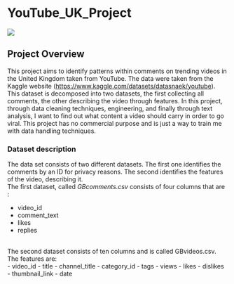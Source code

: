 # YouTube_UK_Project
![](https://github.com/doc9090/YouTube_UK_Project/blob/main/gif/gif1.gif)


## Project Overview
This project aims to identify patterns within comments on trending videos in the United Kingdom taken from YouTube. The data were taken from the Kaggle website
(https://www.kaggle.com/datasets/datasnaek/youtube). This dataset is decomposed into two datasets, the first collecting all comments, the other describing the video through features. In this project, through data cleaning techniques, engineering, and finally through text analysis, I want to find out what content a video should carry in order to go viral. This project has no commercial purpose and is just a way to train me with data handling techniques.

### Dataset description

The data set consists of two different datasets. The first one identifies the comments by an ID for privacy reasons. The second identifies the features of the video, describing it. 
<br />
The first dataset, called *GBcomments.csv* consists of four columns that are :
<br />

- video_id 
- comment_text
- likes
- replies

<br />
The second dataset consists of ten columns and is called GBvideos.csv. The features are:

<br />
- video_id 
- title
- channel_title
- category_id 
- tags 
- views
- likes
- dislikes
- thumbnail_link
- date 

